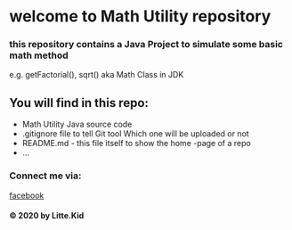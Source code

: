 # welcome to Math Utility repository
### this repository contains a Java Project to simulate some basic math method 
e.g.  getFactorial(), sqrt() aka Math Class in JDK

## You will find in this repo:
* Math Utility Java source code
* .gitignore file to tell Git tool Which one will be uploaded or not
* README.md - this file itself to show the home -page of a repo
* ...

### Connect me via:
[facebook](https://www.facebook.com/loi.thaiduc.2000/)

#### © 2020 by Litte.Kid
